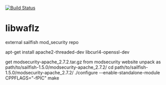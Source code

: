 [![Build Status](https://travis.bur.edgecastcdn.net/EdgeCast/waflz-src.svg?token=fnQgySyCzeqmPSFtssR6&branch=master)](https://travis.bur.edgecastcdn.net/EdgeCast/waflz-src)

# libwaflz
external sailfish mod_security repo


apt-get install apache2-threaded-dev libcurl4-openssl-dev

get modsecurity-apache_2.7.2.tar.gz from modsecurity website
unpack as path/to/sailfish-1.5.0/modsecurity-apache_2.7.2/
cd path/to/sailfish-1.5.0/modsecurity-apache_2.7.2/
./configure --enable-standalone-module CPPFLAGS="-fPIC"
make




